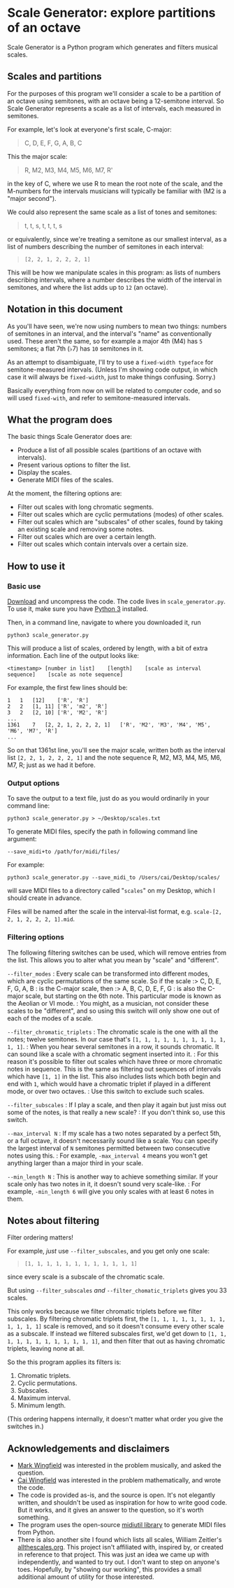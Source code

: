 # Scale Generator: explore partitions of an octave

Scale Generator is a Python program which generates and filters musical scales.

## Scales and partitions

For the purposes of this program we'll consider a scale to be a partition of an octave using semitones, with an octave being a 12-semitone interval.  So Scale Generator represents a scale as a list of intervals, each measured in semitones.

For example, let's look at everyone's first scale, C-major:

> C, D, E, F, G, A, B, C

This the major scale:

> R, M2, M3, M4, M5, M6, M7, R'

in the key of C, where we use R to mean the root note of the scale, and the M-numbers for the intervals musicians will typically be familiar with (M2 is a "major second").

We could also represent the same scale as a list of tones and semitones:

> t, t, s, t, t, t, s

or equivalently, since we're treating a semitone as our smallest interval, as a list of numbers describing the number of semitones in each interval:

> `[2, 2, 1, 2, 2, 2, 1]`

This will be how we manipulate scales in this program:  as lists of numbers describing intervals, where a number describes the width of the interval in semitones, and where the list adds up to `12` (an octave).

## Notation in this document

As you'll have seen, we're now using numbers to mean two things:  numbers of semitones in an interval, and the interval's "name" as conventionally used.  These aren't the same, so for example a major 4th (M4) has `5` semitones; a flat 7th (♭7) has `10` semitones in it.

As an attempt to disambiguate, I'll try to use a `fixed-width typeface` for semitone-measured intervals.  (Unless I'm showing code output, in which case it will always be `fixed-width`, just to make things confusing.  Sorry.)

Basically everything from now on will be related to computer code, and so will used `fixed-with`, and refer to semitone-measured intervals.

## What the program does

The basic things Scale Generator does are:

- Produce a list of all possible scales (partitions of an octave with intervals).
- Present various options to filter the list.
- Display the scales.
- Generate MIDI files of the scales.

At the moment, the filtering options are:

- Filter out scales with long chromatic segments.
- Filter out scales which are cyclic permutations (modes) of other scales.
- Filter out scales which are "subscales" of other scales, found by taking an existing scale and removing some notes.
- Filter out scales which are over a certain length.
- Filter out scales which contain intervals over a certain size.

## How to use it

### Basic use

[Download](#) and uncompress the code.  The code lives in `scale_generator.py`.  To use it, make sure you have [Python 3](https://www.python.org/downloads/) installed.

Then, in a command line, navigate to where you downloaded it, run

	python3 scale_generator.py
	
This will produce a list of scales, ordered by length, with a bit of extra information.  Each line of the output looks like:

	<timestamp>	[number in list]	[length]	[scale as interval sequence]	[scale as note sequence]
	
For example, the first few lines should be:

	1	1	[12]	['R', 'R']
	2	2	[1, 11]	['R', 'm2', 'R']
	3	2	[2, 10]	['R', 'M2', 'R']
	...
	1361	7	[2, 2, 1, 2, 2, 2, 1]	['R', 'M2', 'M3', 'M4', 'M5', 'M6', 'M7', 'R']
	...
	
So on that 1361st line, you'll see the major scale, written both as the interval list `[2, 2, 1, 2, 2, 2, 1]` and the note sequence R, M2, M3, M4, M5, M6, M7, R; just as we had it before.

### Output options

To save the output to a text file, just do as you would ordinarily in your command line:

	python3 scale_generator.py > ~/Desktop/scales.txt
	
To generate MIDI files, specify the path in following command line argument:

	--save_midi+to /path/for/midi/files/
	
For example:

	python3 scale_generator.py --save_midi_to /Users/cai/Desktop/scales/
	
will save MIDI files to a directory called "`scales`" on my Desktop, which I should create in advance.

Files will be named after the scale in the interval-list format, e.g. `scale-[2, 2, 1, 2, 2, 2, 1].mid`.

### Filtering options

The following filtering switches can be used, which will remove entries from the list.  This allows you to alter what you mean by "scale" and "different".

`--filter_modes`
: Every scale can be transformed into different modes, which are cyclic permutations of the same scale.  So if the scale
:>	C, D, E, F, G, A, B
: is the C-major scale, then
:>	A, B, C, D, E, F, G
: is also the C-major scale, but starting on the 6th note.  This particular mode is known as the Aeolian or VI mode.
: You might, as a musician, not consider these scales to be "different", and so using this switch will only show one out of each of the modes of a scale.

`--filter_chromatic_triplets`
: The chromatic scale is the one with all the notes; twelve semitones. In our case that's `[1, 1, 1, 1, 1, 1, 1, 1, 1, 1, 1, 1]`.
: When you hear several semitones in a row, it sounds chromatic.  It can sound like a scale with a chromatic segment inserted into it.
: For this reason it's possible to filter out scales which have three or more chromatic notes in sequence.  This is the same as filtering out sequences of intervals which have `[1, 1]` in the list.  This also includes lists which both begin and end with `1`, which would have a chromatic triplet if played in a different mode, or over two octaves.
: Use this switch to exclude such scales.

`--filter_subscales`
: If I play a scale, and then play it again but just miss out some of the notes, is that really a new scale?
: If you don't think so, use this switch.

`--max_interval N`
: If my scale has a two notes separated by a perfect 5th, or a full octave, it doesn't necessarily sound like a scale.  You can specify the largest interval of `N` semitones permitted between two consecutive notes using this.
: For example, `-max_interval 4` means you won't get anything larger than a major third in your scale.

`--min_length N`
: This is another way to achieve something similar. If your scale only has two notes in it, it doesn't sound very scale-like.
: For example, `-min_length 6` will give you only scales with at least 6 notes in them.

## Notes about filtering

Filter ordering matters!

For example, _just_ use `--filter_subscales`, and you get only one scale:

> `[1, 1, 1, 1, 1, 1, 1, 1, 1, 1, 1, 1]`

since every scale is a subscale of the chromatic scale.

But using `--filter_subscales` _and_ `--filter_chomatic_triplets` gives you 33 scales.

This only works because we filter chromatic triplets before we filter subscales.  By filtering chromatic triplets first, the `[1, 1, 1, 1, 1, 1, 1, 1, 1, 1, 1, 1]` scale is removed, and so it doesn't consume every other scale as a subscale.  If instead we filtered subscales first, we'd get down to `[1, 1, 1, 1, 1, 1, 1, 1, 1, 1, 1, 1]`, and then filter that out as having chromatic triplets, leaving none at all.

So the this program applies its filters is:

1. Chromatic triplets.
2. Cyclic permutations.
3. Subscales.
4. Maximum interval.
5. Minimum length.

(This ordering happens internally, it doesn't matter what order you give the switches in.)

## Acknowledgements and disclaimers

- [Mark Wingfield](http://markwingfield.com) was interested in the problem musically, and asked the question.
- [Cai Wingfield](http://caiwingfield.net) was interested in the problem mathematically, and wrote the code.
- The code is provided as-is, and the source is open.  It's not elegantly written, and shouldn't be used as inspiration for how to write good code.  But it works, and it gives an answer to the question, so it's worth something.
- The program uses the open-source [midiutil library](https://code.google.com/archive/p/midiutil/) to generate MIDI files from Python.
- There is also another site I found which lists all scales, William Zeitler's [allthescales.org](http://allthescales.org). This project isn't affiliated with, inspired by, or created in reference to that project.  This was just an idea we came up with independently, and wanted to try out. I don't want to step on anyone's toes. Hopefully, by "showing our working", this provides a small additional amount of utility for those interested.